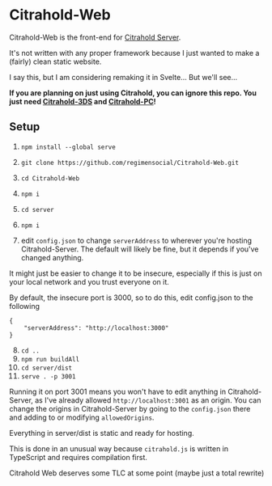 # Citrahold-Web
Citrahold-Web is the front-end for [Citrahold Server](https://github.com/regimensocial/Citrahold-Server).

It's not written with any proper framework because I just wanted to make a (fairly) clean static website.

I say this, but I am considering remaking it in Svelte... But we'll see...

**If you are planning on just using Citrahold, you can ignore this repo. You just need [Citrahold-3DS](https://github.com/regimensocial/Citrahold-3DS) and [Citrahold-PC](https://github.com/regimensocial/citraholdUI/)!**

## Setup


1. `npm install --global serve` 
2. `git clone https://github.com/regimensocial/Citrahold-Web.git`
3. `cd Citrahold-Web`
4. `npm i`
5. `cd server`
6. `npm i`

7. edit `config.json` to change `serverAddress` to wherever you're hosting Citrahold-Server. The default will likely be fine, but it depends if you've changed anything.

It might just be easier to change it to be insecure, especially if this is just on your local network and you trust everyone on it.

By default, the insecure port is 3000, so to do this, edit config.json to the following

```
{
    "serverAddress": "http://localhost:3000"
}
```

8. `cd ..`
9. `npm run buildAll`
10. `cd server/dist`
11. `serve . -p 3001` 

Running it on port 3001 means you won't have to edit anything in Citrahold-Server, as I've already allowed `http://localhost:3001` as an origin. You can change the origins in Citrahold-Server by going to the `config.json` there and adding to or modifying `allowedOrigins`.

Everything in server/dist is static and ready for hosting. 

This is done in an unusual way because `citrahold.js` is written in TypeScript and requires compilation first.

Citrahold Web deserves some TLC at some point (maybe just a total rewrite)
